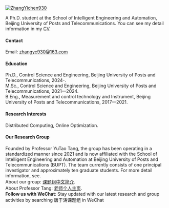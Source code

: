 

[![ZhangYichen930](https://img.shields.io/badge/ZhangYichen930-github-blue?logo=github)](https://github.com/ZhangYichen930)

A Ph.D. student at the School of Intelligent Engineering and Automation, Beijing University of Posts and Telecommunications. You can see my detail information in my <a href="/contents/papers/Curriculum_Vitae.pdf" target="_blank" rel="noopener">CV</a>.

#### Contact

Email: zhangyc930@163.com

#### Education
Ph.D., Control Science and Engineering, Beijing University of Posts and Telecommunications, 2024-.\
M.Sc., Control Science and Engineering, Beijing University of Posts and Telecommunications, 2021—2024.\
B.Eng., Measurement and control technology and Instrument, Beijing University of Posts and Telecommunications, 2017—2021.

#### Research Interests
Distributed Computing, Online Optimization.

#### Our Research Group
Founded by Professor YuTao Tang, the group has been operating in a standardized manner since 2021 and is now affiliated with the School of Intelligent Engineering and Automation at Beijing University of Posts and Telecommunications (BUPT). The team currently consists of one principal investigator and approximately ten graduate students. For more detail information, see.\
About our group: [课题组中文简介](https://www.tangyutao.org/intro).\
About Professor Tang: [老师个人主页](https://www.tangyutao.org/).\
**Follow us with WeChat**: Stay updated with our latest research and group activities by searching 唐于涛课题组 in WeChat
